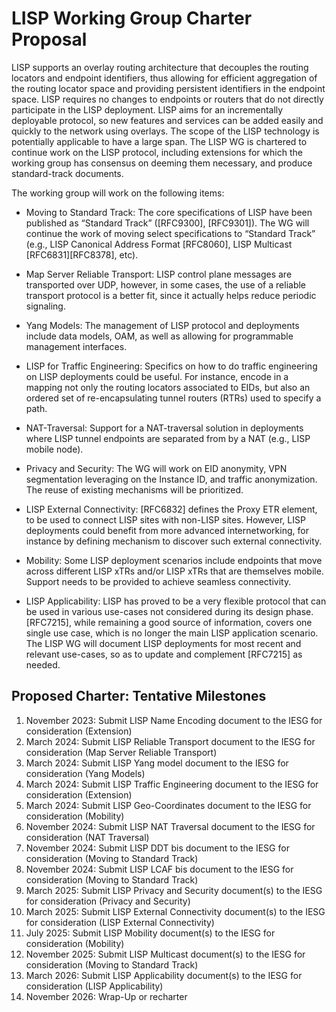 # LISP Working Group Charter Proposal

LISP supports an overlay routing architecture that decouples the routing locators and endpoint identifiers, thus allowing for efficient aggregation of the routing locator space and providing persistent identifiers in the endpoint space. LISP requires no changes to endpoints or routers that do not directly participate in the LISP deployment. LISP aims for an incrementally deployable protocol, so new features and services can be added easily and quickly to the network using overlays. The scope of the LISP technology is potentially applicable to have a large span. The LISP WG is chartered to continue work on the LISP protocol, including extensions for which the working group has consensus on deeming them necessary, and produce standard-track documents.

The working group will work on the following items:

- Moving to Standard Track: The core specifications of LISP have been published as “Standard Track” ([RFC9300], [RFC9301]). The WG will continue the work of moving select specifications to “Standard Track” (e.g., LISP Canonical Address Format [RFC8060], LISP Multicast [RFC6831][RFC8378], etc).

- Map Server Reliable Transport: LISP control plane messages are transported over UDP, however, in some cases, the use of a reliable transport protocol is a better fit, since it actually helps reduce periodic signaling. 

- Yang Models: The management of LISP protocol and deployments include data models, OAM, as well as allowing for programmable management interfaces.

- LISP for Traffic Engineering: Specifics on how to do traffic engineering on LISP deployments could be useful. For instance, encode in a mapping not only the routing locators associated to EIDs, but also an ordered set of re-encapsulating tunnel routers (RTRs) used to specify a path.

- NAT-Traversal: Support for a NAT-traversal solution in deployments where LISP tunnel endpoints are separated from by a NAT (e.g., LISP mobile node).

- Privacy and Security: The WG will work on EID anonymity, VPN segmentation leveraging on the Instance ID, and traffic anonymization. The reuse of existing mechanisms will be prioritized.

- LISP External Connectivity: [RFC6832] defines the Proxy ETR element, to be used to connect LISP sites with non-LISP sites. However, LISP deployments could benefit from more advanced internetworking, for instance by defining mechanism to discover such external connectivity.

- Mobility: Some LISP deployment scenarios include endpoints that move across different LISP xTRs and/or LISP xTRs that are themselves mobile. Support needs to be provided to achieve seamless connectivity.

- LISP Applicability: LISP has proved to be a very flexible protocol that can be used in various use-cases not considered during its design phase. [RFC7215], while remaining a good source of information, covers one single use case, which is no longer the main LISP application scenario. The LISP WG will document LISP deployments for most recent and relevant use-cases, so as to update and complement [RFC7215] as needed.


## Proposed Charter: Tentative Milestones

1. November 2023: Submit LISP Name Encoding document to the IESG for consideration (Extension)
2. March 2024: Submit LISP Reliable Transport document to the IESG for consideration (Map Server Reliable Transport)
3. March 2024: Submit LISP Yang model document to the IESG for consideration (Yang Models)
4. March 2024: Submit LISP Traffic Engineering document to the IESG for consideration (Extension)
5. March 2024: Submit LISP Geo-Coordinates document to the IESG for consideration (Mobility)
6. November 2024: Submit LISP NAT Traversal document to the IESG for consideration (NAT Traversal)
7. November 2024: Submit LISP DDT bis document to the IESG for consideration (Moving to Standard Track)
8. November 2024: Submit LISP LCAF bis document to the IESG for consideration (Moving to Standard Track)
9. March 2025: Submit LISP Privacy and Security document(s) to the IESG for consideration (Privacy and Security)
10. March 2025: Submit LISP External Connectivity document(s) to the IESG for consideration (LISP External Connectivity)
11. July 2025: Submit LISP Mobility document(s) to the IESG for consideration (Mobility)
12. November 2025: Submit LISP Multicast document(s) to the IESG for consideration (Moving to Standard Track)
13. March 2026: Submit LISP Applicability document(s) to the IESG for consideration (LISP Applicability)
14. November 2026: Wrap-Up or recharter 
